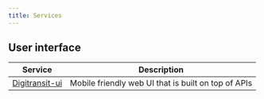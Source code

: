 ```yaml
---
title: Services
---
```


## User interface
| Service                               | Description                     |
|---------------------------------------|---------------------------------|
| [Digitransit-ui](./5-digitransit-ui/) | Mobile friendly web UI that is built on top of APIs         
